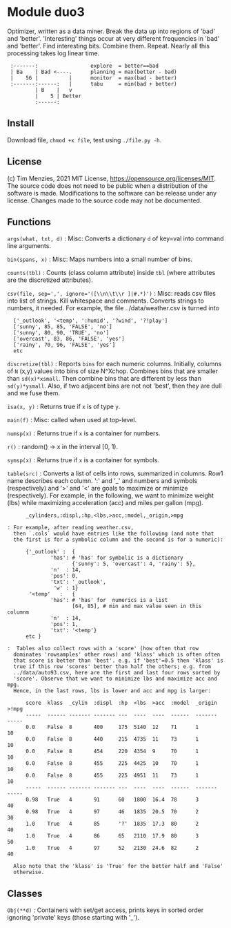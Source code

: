 Module duo3
===========
Optimizer, written as a data miner.  Break the data up into regions
of 'bad' and 'better'. 'Interesting' things occur at very different
frequencies in 'bad' and 'better'. Find interesting bits. Combine
them. Repeat. Nearly all this processing takes log linear time.

     :-------:                 explore  = better==bad
     | Ba    | Bad <----.      planning = max(better - bad)
     |    56 |          |      monitor  = max(bad - better)
     :-------:------:   |      tabu     = min(bad + better)
             | B    |   v
             |    5 | Better
             :------:

## Install

Download file, `chmod +x file`, test using `./file.py -h`.

## License

(c) Tim Menzies, 2021
MIT License, https://opensource.org/licenses/MIT. The source code
does not need to be public when a distribution of the software is
made. Modifications to the software can be release under any
license. Changes made to the source code may not be documented.

Functions
---------

    
`args(what, txt, d)`
:   Misc: Converts a dictionary `d` of key=val 
    into command line arguments.

    
`bin(spans, x)`
:   Misc: Maps numbers into a small number of bins.

    
`counts(tbl)`
:   Counts (class column attribute) inside `tbl`
    (where attributes are the discretized attributes).

    
`csv(file, sep=',', ignore='([\\n\\t\\r ]|#.*)')`
:   Misc: reads csv files into list of strings.
    Kill whitespace and comments. 
    Converts  strings to numbers, it needed. For example,
    the file ../data/weather.csv is turned into
    
      ['_outlook', '<temp', ':humid', '?wind', '?!play']
      ['sunny', 85, 85, 'FALSE', 'no']
      ['sunny', 80, 90, 'TRUE', 'no']
      ['overcast', 83, 86, 'FALSE', 'yes']
      ['rainy', 70, 96, 'FALSE', 'yes']
      etc

    
`discretize(tbl)`
:   Reports `bins` for each numeric columns. Initially,
    columns of `N` (x,y) values  into bins of size N^Xchop.
    Combines bins that are smaller than `sd(x)*xsmall`. Then combine
    bins that are different by less than `sd(y)*ysmall`. Also, if
    two adjacent bins are not not 'best', then they are dull and
    we fuse them.

    
`isa(x, y)`
:   Returns true if `x` is of type `y`.

    
`main(f)`
:   Misc: called when used at top-level.

    
`numsp(x)`
:   Returns true if `x` is a container for numbers.

    
`r()`
:   random() -> x in the interval [0, 1).

    
`symsp(x)`
:   Returns true if `x` is a container for symbols.

    
`table(src)`
:   Converts a list of cells into rows, summarized in columns. Row1
      name describes each column. ':' and '_' and numbers and symbols (respectively) 
      and '>' and '<' are goals to maximize or minimize (respectively). For example, in
      the following, we want to minimize weight (lbs) while maximizing acceleration (acc)
      and miles per gallon (mpg).
    
          _cylinders,:displ,:hp,<lbs,>acc,:model,_origin,>mpg
    
    : For example, after reading weather.csv,
      then `.cols` would have entries like the following (and note that
      the first is for a symbolic column and the second is for a numeric):
    
          {'_outlook' :  {
                  'has': # 'has' for symbolic is a dictionary
                         {'sunny': 5, 'overcast': 4, 'rainy': 5}, 
                  'n'  : 14, 
                  'pos': 0, 
                  'txt': '_outlook', 
                   'w' : 1}
           '<temp'   :   {
                  'has': # 'has' for  numerics is a list
                         [64, 85], # min and max value seen in this columnm
                  'n'  : 14, 
                  'pos': 1, 
                  'txt': '<temp'}
          etc }
    
    :  Tables also collect rows with a 'score' (how often that row
      dominates 'rowsamples' other rows) and 'klass' which is often often
      that score is better than 'best'. e.g. if 'best'=0.5 then 'klass' is
      true if this row 'scores' better than half the others; e.g. from
      ../data/auto93.csv, here are the first and last four rows sorted by
      'score'. Observe that we want to minimize lbs and maximize acc and mpg.
      Hence, in the last rows, lbs is lower and acc and mpg is larger:
    
          score  klass  _cylin  :displ  :hp  <lbs  >acc  :model  _origin  >!mpg
          -----  ------ ------- ------- ---  ----  ----  ------  -------  -----
          0.0    False  8       400     175  5140  12    71      1        10
          0.0    False  8       440     215  4735  11    73      1        10
          0.0    False  8       454     220  4354  9     70      1        10
          0.0    False  8       455     225  4425  10    70      1        10
          0.0    False  8       455     225  4951  11    73      1        10
          -----  ------ ------- ------- ---  ----  ----  ------  -------  -----
          0.98   True   4       91      60   1800  16.4  78      3        40
          0.98   True   4       97      46   1835  20.5  70      2        30
          1.0    True   4       85      '?'  1835  17.3  80      2        40
          1.0    True   4       86      65   2110  17.9  80      3        50
          1.0    True   4       97      52   2130  24.6  82      2        40
    
      Also note that the 'klass' is 'True' for the better half and 'False'
      otherwise.

Classes
-------

`Obj(**d)`
:   Containers with set/get access, prints keys in sorted order
    ignoring 'private' keys (those starting with '_').
